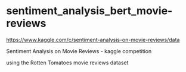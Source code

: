 # sentiment_analysis_bert_movie-reviews

https://www.kaggle.com/c/sentiment-analysis-on-movie-reviews/data

Sentiment Analysis on Movie Reviews - kaggle competition

using the Rotten Tomatoes movie reviews dataset
